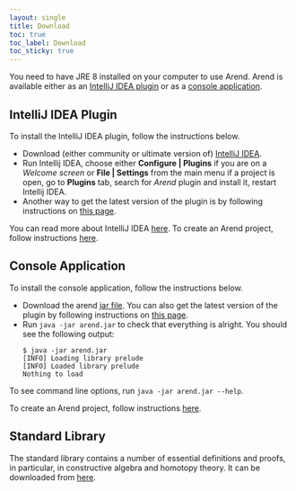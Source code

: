 ```yaml
---
layout: single
title: Download
toc: true
toc_label: Download
toc_sticky: true
---
```


You need to have JRE 8 installed on your computer to use Arend.
Arend is available either as an [IntelliJ IDEA plugin](#intellij-idea-plugin) or as a [console application](#console-application).

## IntelliJ IDEA Plugin

To install the IntelliJ IDEA plugin, follow the instructions below.

* Download (either community or ultimate version of) [IntelliJ IDEA](https://www.jetbrains.com/idea).
* Run Intellij IDEA, choose either **Configure \| Plugins** if you are on a _Welcome screen_ or **File \| Settings** from the main menu if a project is open, go to **Plugins** tab, search for _Arend_ plugin and install it, restart Intellij IDEA.
* Another way to get the latest version of the plugin is by following instructions on [this page](https://github.com/JetBrains/intellij-arend/blob/dev/README.md).

You can read more about IntelliJ IDEA [here](https://www.jetbrains.com/help/idea/discover-intellij-idea.html).
To create an Arend project, follow instructions [here](https://arend.readthedocs.io/en/latest/getting-started/#intellij-idea-plugin).

## Console Application

To install the console application, follow the instructions below.

* Download the arend [jar file](http://valis.github.io/arend.jar).
  You can also get the latest version of the plugin by following instructions on [this page](https://github.com/JetBrains/arend/blob/master/README.md).
* Run `java -jar arend.jar` to check that everything is alright. You should see the following output:
  <pre><code class="bash">$ java -jar arend.jar
  [INFO] Loading library prelude
  [INFO] Loaded library prelude
  Nothing to load
  </code></pre>
To see command line options, run `java -jar arend.jar --help`.

To create an Arend project, follow instructions [here](https://arend.readthedocs.io/en/latest/getting-started/#console-application).

## Standard Library

The standard library contains a number of essential definitions and proofs, in particular,
in constructive algebra and homotopy theory. It can be downloaded from [here](https://github.com/JetBrains/arend-lib).
